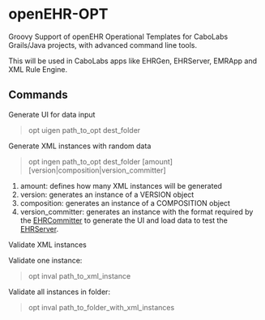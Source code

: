 openEHR-OPT
===========

Groovy Support of openEHR Operational Templates for CaboLabs Grails/Java projects, with advanced command line tools.

This will be used in CaboLabs apps like EHRGen, EHRServer, EMRApp and XML Rule Engine.

## Commands

Generate UI for data input

> opt uigen path_to_opt dest_folder


Generate XML instances with random data

> opt ingen path_to_opt dest_folder [amount] [version|composition|version_committer]

1. amount: defines how many XML instances will be generated
2. version: generates an instance of a VERSION object
3. composition: generates an instance of a COMPOSITION object
4. version_committer: generates an instance with the format required by the [EHRCommitter] to generate the UI and load data to test the [EHRServer].

Validate XML instances

Validate one instance:

> opt inval path_to_xml_instance


Validate all instances in folder:

> opt inval path_to_folder_with_xml_instances


[EHRCommitter]: https://github.com/ppazos/EHRCommitter
[EHRServer]: https://github.com/ppazos/cabolabs-ehrserver
